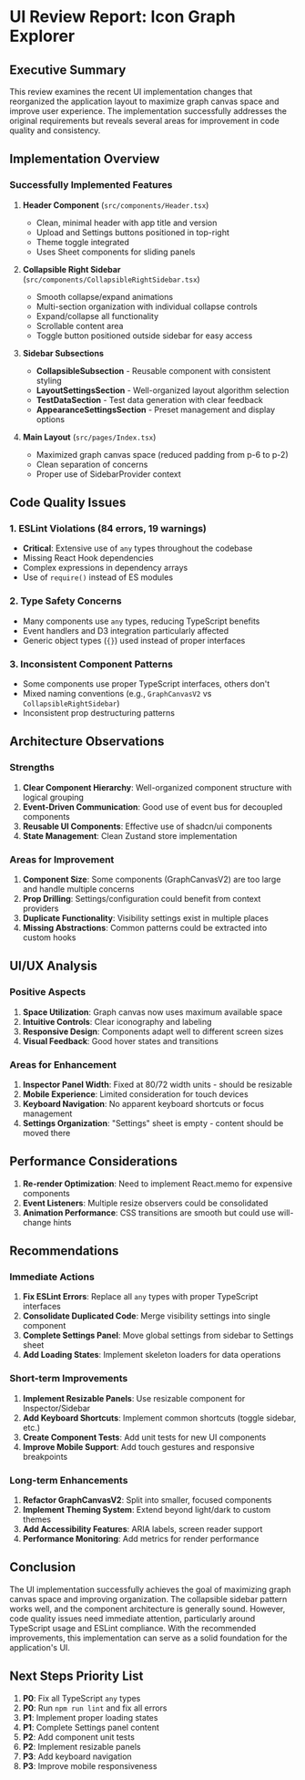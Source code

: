 # UI Review Report: Icon Graph Explorer

## Executive Summary

This review examines the recent UI implementation changes that reorganized the application layout to maximize graph canvas space and improve user experience. The implementation successfully addresses the original requirements but reveals several areas for improvement in code quality and consistency.

## Implementation Overview

### Successfully Implemented Features

1. **Header Component** (`src/components/Header.tsx`)
   - Clean, minimal header with app title and version
   - Upload and Settings buttons positioned in top-right
   - Theme toggle integrated
   - Uses Sheet components for sliding panels

2. **Collapsible Right Sidebar** (`src/components/CollapsibleRightSidebar.tsx`)
   - Smooth collapse/expand animations
   - Multi-section organization with individual collapse controls
   - Expand/collapse all functionality
   - Scrollable content area
   - Toggle button positioned outside sidebar for easy access

3. **Sidebar Subsections** 
   - **CollapsibleSubsection** - Reusable component with consistent styling
   - **LayoutSettingsSection** - Well-organized layout algorithm selection
   - **TestDataSection** - Test data generation with clear feedback
   - **AppearanceSettingsSection** - Preset management and display options

4. **Main Layout** (`src/pages/Index.tsx`)
   - Maximized graph canvas space (reduced padding from p-6 to p-2)
   - Clean separation of concerns
   - Proper use of SidebarProvider context

## Code Quality Issues

### 1. ESLint Violations (84 errors, 19 warnings)
- **Critical**: Extensive use of `any` types throughout the codebase
- Missing React Hook dependencies
- Complex expressions in dependency arrays
- Use of `require()` instead of ES modules

### 2. Type Safety Concerns
- Many components use `any` types, reducing TypeScript benefits
- Event handlers and D3 integration particularly affected
- Generic object types (`{}`) used instead of proper interfaces

### 3. Inconsistent Component Patterns
- Some components use proper TypeScript interfaces, others don't
- Mixed naming conventions (e.g., `GraphCanvasV2` vs `CollapsibleRightSidebar`)
- Inconsistent prop destructuring patterns

## Architecture Observations

### Strengths
1. **Clear Component Hierarchy**: Well-organized component structure with logical grouping
2. **Event-Driven Communication**: Good use of event bus for decoupled components
3. **Reusable UI Components**: Effective use of shadcn/ui components
4. **State Management**: Clean Zustand store implementation

### Areas for Improvement
1. **Component Size**: Some components (GraphCanvasV2) are too large and handle multiple concerns
2. **Prop Drilling**: Settings/configuration could benefit from context providers
3. **Duplicate Functionality**: Visibility settings exist in multiple places
4. **Missing Abstractions**: Common patterns could be extracted into custom hooks

## UI/UX Analysis

### Positive Aspects
1. **Space Utilization**: Graph canvas now uses maximum available space
2. **Intuitive Controls**: Clear iconography and labeling
3. **Responsive Design**: Components adapt well to different screen sizes
4. **Visual Feedback**: Good hover states and transitions

### Areas for Enhancement
1. **Inspector Panel Width**: Fixed at 80/72 width units - should be resizable
2. **Mobile Experience**: Limited consideration for touch devices
3. **Keyboard Navigation**: No apparent keyboard shortcuts or focus management
4. **Settings Organization**: "Settings" sheet is empty - content should be moved there

## Performance Considerations

1. **Re-render Optimization**: Need to implement React.memo for expensive components
2. **Event Listeners**: Multiple resize observers could be consolidated
3. **Animation Performance**: CSS transitions are smooth but could use will-change hints

## Recommendations

### Immediate Actions
1. **Fix ESLint Errors**: Replace all `any` types with proper TypeScript interfaces
2. **Consolidate Duplicated Code**: Merge visibility settings into single component
3. **Complete Settings Panel**: Move global settings from sidebar to Settings sheet
4. **Add Loading States**: Implement skeleton loaders for data operations

### Short-term Improvements
1. **Implement Resizable Panels**: Use resizable component for Inspector/Sidebar
2. **Add Keyboard Shortcuts**: Implement common shortcuts (toggle sidebar, etc.)
3. **Create Component Tests**: Add unit tests for new UI components
4. **Improve Mobile Support**: Add touch gestures and responsive breakpoints

### Long-term Enhancements
1. **Refactor GraphCanvasV2**: Split into smaller, focused components
2. **Implement Theming System**: Extend beyond light/dark to custom themes
3. **Add Accessibility Features**: ARIA labels, screen reader support
4. **Performance Monitoring**: Add metrics for render performance

## Conclusion

The UI implementation successfully achieves the goal of maximizing graph canvas space and improving organization. The collapsible sidebar pattern works well, and the component architecture is generally sound. However, code quality issues need immediate attention, particularly around TypeScript usage and ESLint compliance. With the recommended improvements, this implementation can serve as a solid foundation for the application's UI.

## Next Steps Priority List

1. **P0**: Fix all TypeScript `any` types
2. **P0**: Run `npm run lint` and fix all errors
3. **P1**: Implement proper loading states
4. **P1**: Complete Settings panel content
5. **P2**: Add component unit tests
6. **P2**: Implement resizable panels
7. **P3**: Add keyboard navigation
8. **P3**: Improve mobile responsiveness